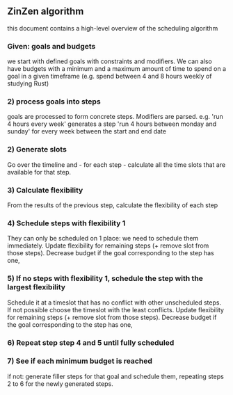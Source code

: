 ## ZinZen algorithm

this document contains a high-level overview of the scheduling algorithm

### Given: goals and budgets
we start with defined goals with constraints and modifiers.
We can also have budgets with a minimum and a maximum amount of time to spend on a goal in a given timeframe
(e.g. spend between 4 and 8 hours weekly of studying Rust)

### 2) process goals into steps
goals are processed to form concrete steps. Modifiers are parsed.
e.g. 'run 4 hours every week' generates a step 'run 4 hours between monday and sunday' for every
week between the start and end date

### 2) Generate slots
Go over the timeline and - for each step - calculate all the time slots that are available for that step.

### 3) Calculate flexibility
From the results of the previous step, calculate the flexibility of each step

### 4) Schedule steps with flexibility 1
They can only be scheduled on 1 place: we need to schedule them immediately.
Update flexibility for remaining steps (+ remove slot from those steps).
Decrease budget if the goal corresponding to the step has one,

### 5) If no steps with flexibility 1, schedule the step with the largest flexibility
Schedule it at a timeslot that has no conflict with other unscheduled steps. 
If not possible choose the timeslot with the least conflicts.
Update flexibility for remaining steps (+ remove slot from those steps).
Decrease budget if the goal corresponding to the step has one,


### 6) Repeat step step 4 and 5 until fully scheduled

### 7) See if each minimum budget is reached
if not: generate filler steps for that goal and schedule them, repeating steps 2 to 6 for the newly generated steps.